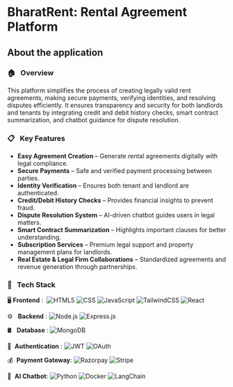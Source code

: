 <h1>BharatRent: Rental Agreement Platform</h1>

<h2>About the application</h2>


### 🏠 &nbsp; Overview
This platform simplifies the process of creating legally valid rent agreements, making secure payments, verifying identities, and resolving disputes efficiently. It ensures transparency and security for both landlords and tenants by integrating credit and debit history checks, smart contract summarization, and chatbot guidance for dispute resolution.

### 📋 &nbsp; Key Features

- **Easy Agreement Creation** – Generate rental agreements digitally with legal compliance. <br>
- **Secure Payments** – Safe and verified payment processing between parties. <br>
- **Identity Verification** – Ensures both tenant and landlord are authenticated. <br>
- **Credit/Debit History Checks** – Provides financial insights to prevent fraud. <br>
- **Dispute Resolution System** – AI-driven chatbot guides users in legal matters. <br>
- **Smart Contract Summarization** – Highlights important clauses for better understanding. <br>
- **Subscription Services** – Premium legal support and property management plans for landlords. <br>
- **Real Estate & Legal Firm Collaborations** – Standardized agreements and revenue generation through partnerships.<br>


### 🔧 &nbsp; Tech Stack

🖥&nbsp;**Frontend** : 
  ![HTML5](https://img.shields.io/badge/-HTML5-333333?style=flat&logo=HTML5)
  ![CSS](https://img.shields.io/badge/-CSS-333333?style=flat&logo=CSS3&logoColor=1572B6)
  ![JavaScript](https://img.shields.io/badge/-JavaScript-333333?style=flat&logo=javascript)
  ![TailwindCSS](https://img.shields.io/badge/TailwindCSS-333333?style=flat&logo=tailwindcss)
  ![React](https://img.shields.io/badge/-React-333333?style=flat&logo=react)
  
⚙️ &nbsp; **Backend** :
![Node.js](https://img.shields.io/badge/-Node.js-333333?style=flat&logo=node.js)
![Express.js](https://img.shields.io/badge/-Express.js-333333?style=flat&logo=express)


🛢 &nbsp; **Database** : 
![MongoDB](https://img.shields.io/badge/-MongoDB-333333?style=flat&logo=mongodb)
  
🔐 &nbsp;**Authentication** : 
![JWT](https://img.shields.io/badge/JWT-333333?style=flat&logo=jsonwebtokens)
![OAuth](https://img.shields.io/badge/OAuth-333333?style=flat&logo=oauth)


💰 &nbsp;**Payment Gateway**:
![Razorpay](https://img.shields.io/badge/Razorpay-333333?style=flat&logo=razorpay)
![Stripe](https://img.shields.io/badge/Stripe-333333?style=flat&logo=stripe)


🤖 &nbsp;**AI Chatbot**: 
 ![Python](https://img.shields.io/badge/-Python-333333?style=flat&logo=python)
 ![Docker](https://img.shields.io/badge/-Docker-333333?style=flat&logo=docker)
 ![LangChain](https://img.shields.io/badge/LangChain-333333?style=flat&logo=LangChain)
